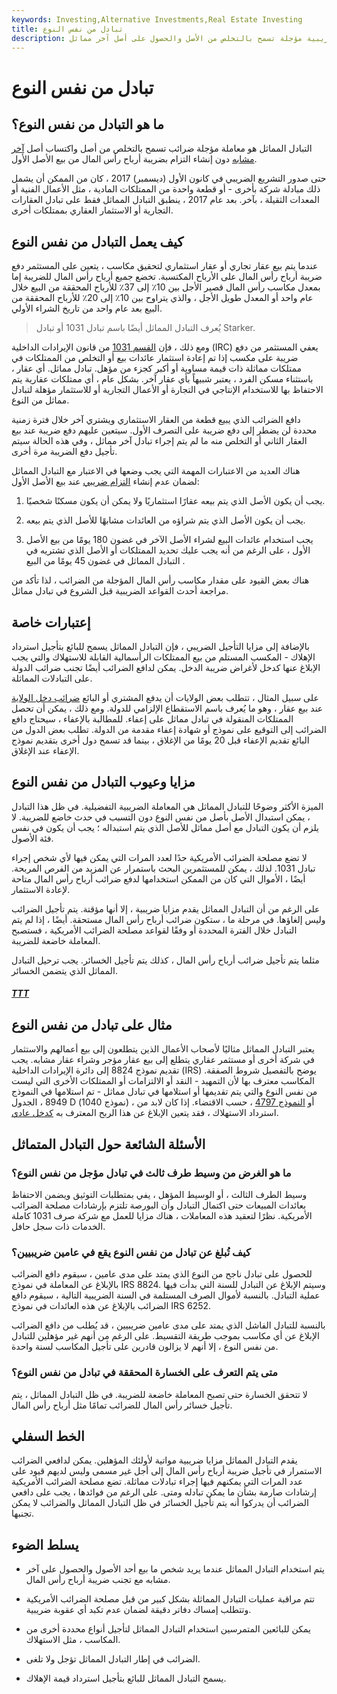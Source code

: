```yaml
---
keywords: Investing,Alternative Investments,Real Estate Investing
title: تبادل من نفس النوع
description: التبادل المماثل هو معاملة ضريبية مؤجلة تسمح بالتخلص من الأصل والحصول على أصل آخر مماثل.
---
```


# تبادل من نفس النوع
## ما هو التبادل من نفس النوع؟

التبادل المماثل هو معاملة مؤجلة ضرائب تسمح بالتخلص من أصل واكتساب أصل [آخر مشابه](/like-kindproperty) دون إنشاء التزام بضريبة أرباح رأس المال من بيع الأصل الأول.

حتى صدور التشريع الضريبي في كانون الأول (ديسمبر) 2017 ، كان من الممكن أن يشمل ذلك مبادلة شركة بأخرى - أو قطعة واحدة من الممتلكات المادية ، مثل الأعمال الفنية أو المعدات الثقيلة ، بآخر. بعد عام 2017 ، ينطبق التبادل المماثل فقط على تبادل العقارات التجارية أو الاستثمار العقاري بممتلكات أخرى.

## كيف يعمل التبادل من نفس النوع

عندما يتم بيع عقار تجاري أو عقار استثماري لتحقيق مكاسب ، يتعين على المستثمر دفع ضريبة أرباح رأس المال على الأرباح المكتسبة. تخضع جميع أرباح رأس المال للضريبة إما بمعدل مكاسب رأس المال قصير الأجل بين 10٪ إلى 37٪ للأرباح المحققة من البيع خلال عام واحد أو المعدل طويل الأجل ، والذي يتراوح بين 10٪ إلى 20٪ للأرباح المحققة من البيع بعد عام واحد من تاريخ الشراء الأولي.

> يُعرف التبادل المماثل أيضًا باسم تبادل 1031 أو تبادل Starker.

>

ومع ذلك ، فإن [القسم 1031](/section1031) من قانون الإيرادات الداخلية (IRC) يعفي المستثمر من دفع ضريبة على مكسب إذا تم إعادة استثمار عائدات بيع أو التخلص من الممتلكات في ممتلكات مماثلة ذات قيمة مساوية أو أكبر كجزء من مؤهل. تبادل مماثل. أي عقار ، باستثناء مسكن الفرد ، يعتبر شبيهاً بأي عقار آخر. بشكل عام ، أي ممتلكات عقارية يتم الاحتفاظ بها للاستخدام الإنتاجي في التجارة أو الأعمال التجارية أو للاستثمار مؤهلة لتبادل مماثل من النوع.

دافع الضرائب الذي يبيع قطعة من العقار الاستثماري ويشتري آخر خلال فترة زمنية محددة لن يضطر إلى دفع ضريبة على التصرف الأول. سيتعين عليهم دفع ضريبة عند بيع العقار الثاني أو التخلص منه ما لم يتم إجراء تبادل آخر مماثل ، وفي هذه الحالة سيتم تأجيل دفع الضريبة مرة أخرى.

هناك العديد من الاعتبارات المهمة التي يجب وضعها في الاعتبار مع التبادل المماثل لضمان عدم إنشاء [التزام ضريبي](/taxliability) عند بيع الأصل الأول:

1. يجب أن يكون الأصل الذي يتم بيعه عقارًا استثماريًا ولا يمكن أن يكون مسكنًا شخصيًا.

1. يجب أن يكون الأصل الذي يتم شراؤه من العائدات مشابهًا للأصل الذي يتم بيعه.

1. يجب استخدام عائدات البيع لشراء الأصل الآخر في غضون 180 يومًا من بيع الأصل الأول ، على الرغم من أنه يجب عليك تحديد الممتلكات أو الأصل الذي تشتريه في التبادل المماثل في غضون 45 يومًا من البيع .

هناك بعض القيود على مقدار مكاسب رأس المال المؤجلة من الضرائب ، لذا تأكد من مراجعة أحدث القواعد الضريبية قبل الشروع في تبادل مماثل.

## إعتبارات خاصة

بالإضافة إلى مزايا التأجيل الضريبي ، فإن التبادل المماثل يسمح للبائع بتأجيل استرداد الإهلاك - المكسب المستلم من بيع الممتلكات الرأسمالية القابلة للاستهلاك والتي يجب الإبلاغ عنها كدخل لأغراض ضريبة الدخل. يمكن لدافع الضرائب أيضًا تجنب ضرائب الدولة على التبادلات المماثلة.

على سبيل المثال ، تتطلب بعض الولايات أن يدفع المشتري أو البائع [ضرائب دخل الولاية](/state-income-tax) عند بيع عقار ، وهو ما يُعرف باسم الاستقطاع الإلزامي للدولة. ومع ذلك ، يمكن أن تحصل الممتلكات المنقولة في تبادل مماثل على إعفاء. للمطالبة بالإعفاء ، سيحتاج دافع الضرائب إلى التوقيع على نموذج أو شهادة إعفاء مقدمة من الدولة. تطلب بعض الدول من البائع تقديم الإعفاء قبل 20 يومًا من الإغلاق ، بينما قد تسمح دول أخرى بتقديم نموذج الإعفاء عند الإغلاق.

## مزايا وعيوب التبادل من نفس النوع

الميزة الأكثر وضوحًا للتبادل المماثل هي المعاملة الضريبية التفضيلية. في ظل هذا التبادل ، يمكن استبدال الأصل بأصل من نفس النوع دون التسبب في حدث خاضع للضريبة. لا يلزم أن يكون التبادل مع أصل مماثل للأصل الذي يتم استبداله ؛ يجب أن يكون في نفس فئة الأصول.

لا تضع مصلحة الضرائب الأمريكية حدًا لعدد المرات التي يمكن فيها لأي شخص إجراء تبادل 1031. لذلك ، يمكن للمستثمرين البحث باستمرار عن المزيد من الفرص المربحة. أيضًا ، الأموال التي كان من الممكن استخدامها لدفع ضرائب أرباح رأس المال متاحة لإعادة الاستثمار.

على الرغم من أن التبادل المماثل يقدم مزايا ضريبية ، إلا أنها مؤقتة. يتم تأجيل الضرائب وليس إلغاؤها. في مرحلة ما ، ستكون ضرائب أرباح رأس المال مستحقة. أيضًا ، إذا لم يتم التبادل خلال الفترة المحددة أو وفقًا لقواعد مصلحة الضرائب الأمريكية ، فستصبح المعاملة خاضعة للضريبة.

مثلما يتم تأجيل ضرائب أرباح رأس المال ، كذلك يتم تأجيل الخسائر. يجب ترحيل التبادل المماثل الذي يتضمن الخسائر.

<h5> <a href=""> TTT </a> </h5>

## مثال على تبادل من نفس النوع

يعتبر التبادل المماثل مثاليًا لأصحاب الأعمال الذين يتطلعون إلى بيع أعمالهم والاستثمار في شركة أخرى أو مستثمر عقاري يتطلع إلى بيع عقار مؤجر وشراء عقار مشابه. يجب تقديم نموذج 8824 إلى دائرة الإيرادات الداخلية (IRS) يوضح بالتفصيل شروط الصفقة. المكاسب معترف بها لأن التمهيد - النقد أو الالتزامات أو الممتلكات الأخرى التي ليست من نفس النوع والتي يتم تقديمها أو استلامها في تبادل مماثل - تم استلامها في النموذج 8949 ، الجدول D (نموذج 1040) ، أو [النموذج 4797](/form-4797) ، حسب الاقتضاء. إذا كان لابد من استرداد الاستهلاك ، فقد يتعين الإبلاغ عن هذا الربح المعترف به [كدخل عادي](/ordinaryincome).

## الأسئلة الشائعة حول التبادل المتماثل

### ما هو الغرض من وسيط طرف ثالث في تبادل مؤجل من نفس النوع؟

وسيط الطرف الثالث ، أو الوسيط المؤهل ، يفي بمتطلبات التوثيق ويضمن الاحتفاظ بعائدات المبيعات حتى اكتمال التبادل وأن البورصة تلتزم بإرشادات مصلحة الضرائب الأمريكية. نظرًا لتعقيد هذه المعاملات ، هناك مزايا للعمل مع شركة صرف 1031 كاملة الخدمات ذات سجل حافل.

### كيف تُبلغ عن تبادل من نفس النوع يقع في عامين ضريبيين؟

للحصول على تبادل ناجح من النوع الذي يمتد على مدى عامين ، سيقوم دافع الضرائب بالإبلاغ عن المعاملة في نموذج IRS 8824. وسيتم الإبلاغ عن التبادل للسنة التي بدأت فيها عملية التبادل. بالنسبة لأموال الصرف المستلمة في السنة الضريبية التالية ، سيقوم دافع الضرائب بالإبلاغ عن هذه العائدات في نموذج IRS 6252.

بالنسبة للتبادل الفاشل الذي يمتد على مدى عامين ضريبيين ، قد يُطلب من دافع الضرائب الإبلاغ عن أي مكاسب بموجب طريقة التقسيط. على الرغم من أنهم غير مؤهلين للتبادل من نفس النوع ، إلا أنهم لا يزالون قادرين على تأجيل المكاسب لسنة واحدة.

### متى يتم التعرف على الخسارة المحققة في تبادل من نفس النوع؟

لا تتحقق الخسارة حتى تصبح المعاملة خاضعة للضريبة. في ظل التبادل المماثل ، يتم تأجيل خسائر رأس المال للضرائب تمامًا مثل أرباح رأس المال.

## الخط السفلي

يقدم التبادل المماثل مزايا ضريبية مواتية لأولئك المؤهلين. يمكن لدافعي الضرائب الاستمرار في تأجيل ضريبة أرباح رأس المال إلى أجل غير مسمى وليس لديهم قيود على عدد المرات التي يمكنهم فيها إجراء تبادلات مماثلة. تضع مصلحة الضرائب الأمريكية إرشادات صارمة بشأن ما يمكن تبادله ومتى. على الرغم من فوائدها ، يجب على دافعي الضرائب أن يدركوا أنه يتم تأجيل الخسائر في ظل التبادل المماثل والضرائب لا يمكن تجنبها.

## يسلط الضوء

- يتم استخدام التبادل المماثل عندما يريد شخص ما بيع أحد الأصول والحصول على آخر مشابه مع تجنب ضريبة أرباح رأس المال.

- تتم مراقبة عمليات التبادل المماثلة بشكل كبير من قبل مصلحة الضرائب الأمريكية وتتطلب إمساك دفاتر دقيقة لضمان عدم تكبد أي عقوبة ضريبية.

- يمكن للبائعين المتمرسين استخدام التبادل المماثل لتأجيل أنواع محددة أخرى من المكاسب ، مثل الاستهلاك.

- الضرائب في إطار التبادل المماثل تؤجل ولا تلغى.

- يسمح التبادل المماثل للبائع بتأجيل استرداد قيمة الإهلاك.


